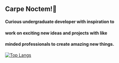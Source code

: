 ## Carpe Noctem!👋
#### Curious undergraduate developer with inspiration to
#### work on exciting new ideas and projects with like
#### minded professionals to create amazing new things.

<!--
**BimsaraGunarathna/BimsaraGunarathna** is a ✨ _special_ ✨ repository because its `README.md` (this file) appears on your GitHub profile.

Here are some ideas to get you started:

- 🔭 I’m currently working on ...
- 🌱 I’m currently learning ...
- 👯 I’m looking to collaborate on ...
- 🤔 I’m looking for help with ...
- 💬 Ask me about ...
- 📫 How to reach me: ...
- 😄 Pronouns: ...
- ⚡ Fun fact: ...
-->
[![Top Langs](https://github-readme-stats.vercel.app/api/top-langs/?username=BimsaraGunarathna)](https://github.com/anuraghazra/github-readme-stats)
